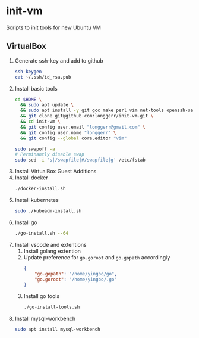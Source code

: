 # init-vm
Scripts to init tools for new Ubuntu VM

## VirtualBox

1. Generate ssh-key and add to github
    ```sh
    ssh-keygen
    cat ~/.ssh/id_rsa.pub
    ```
1. Install basic tools
    ```sh
    cd $HOME \
      && sudo apt update \
      && sudo apt install -y git gcc make perl vim net-tools openssh-server ansible \
      && git clone git@github.com:longgerr/init-vm.git \
      && cd init-vm \
      && git config user.email "longgerr@gmail.com" \
      && git config user.name "longgerr" \
      && git config --global core.editor "vim" 

    sudo swapoff -a
    # Perminantly disable swap
    sudo sed -i 's|/swapfile|#/swapfile|g' /etc/fstab
    ```
1. Install VirtualBox Guest Additions
1. Install docker
    ```sh
    ./docker-install.sh
    ```
1. Install kubernetes
    ```sh
    sudo ./kubeadm-install.sh
    ```
1. Install go
    ```sh
    ./go-install.sh --64
    ```
1. Install vscode and extentions
    1. Install golang extention
    1. Update preference for `go.goroot` and `go.gopath` accordingly
        ```json
        {
            "go.gopath": "/home/yingbo/go",
            "go.goroot": "/home/yingbo/.go"
        }
        ```
    1. Install go tools
        ```bash
        ./go-install-tools.sh
        ```
 1. Install mysql-workbench
    ```sh
    sudo apt install mysql-workbench
    ```
